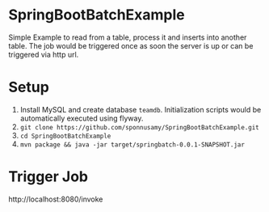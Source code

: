 # SpringBootBatchExample

Simple Example to read from a table, process it and inserts into another table. The job would be triggered once as soon the server is up or can be triggered via http url.

# Setup

1. Install MySQL and create database `teamdb`. Initialization scripts would be automatically executed using flyway.
2. `git clone https://github.com/sponnusamy/SpringBootBatchExample.git`
3. `cd SpringBootBatchExample`
4. `mvn package && java -jar target/springbatch-0.0.1-SNAPSHOT.jar`

# Trigger Job 
http://localhost:8080/invoke
